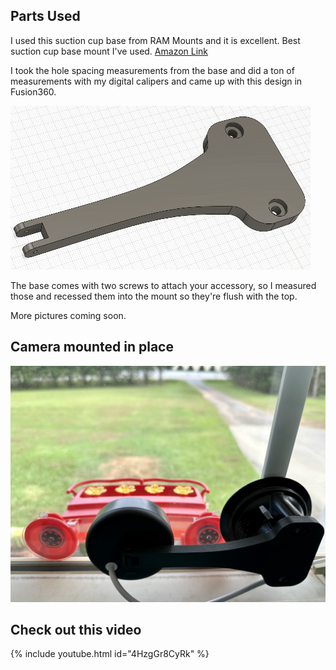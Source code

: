 ## Parts Used
I used this suction cup base from RAM Mounts and it is excellent. Best suction cup base mount I've used. 
[Amazon Link](https://www.amazon.com/RAM-Twist-Lock-RAP-224-1U-Compatible-Components/dp/B001447JYG)

I took the hole spacing measurements from the base and did a ton of measurements with my digital calipers and came up with this design in Fusion360.

![](/assets/images/logimount.gif)

The base comes with two screws to attach your accessory, so I measured those and recessed them into the mount so they're flush with the top. 

More pictures coming soon. 

## Camera mounted in place
![](/assets/images/cameramount.jpeg)

## Check out this video
{% include youtube.html id="4HzgGr8CyRk" %}
